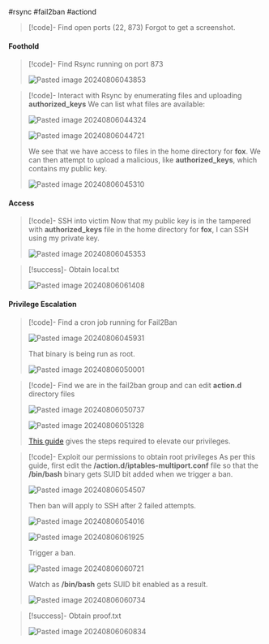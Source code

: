 #rsync #fail2ban #actiond

>[!code]- Find open ports (22, 873)
>Forgot to get a screenshot.
#### Foothold

>[!code]- Find Rsync running on port 873
>
>![Pasted image 20240806043853](Images/Pasted%20image%2020240806043853.png)

>[!code]- Interact with Rsync by enumerating files and uploading **authorized_keys**
>We can list what files are available:
>
>![Pasted image 20240806044324](Images/Pasted%20image%2020240806044324.png)
>
>![Pasted image 20240806044721](Images/Pasted%20image%2020240806044721.png)
>
>We see that we have access to files in the home directory for **fox**. We can then attempt to upload a malicious, like **authorized_keys**, which contains my public key.
>
>![Pasted image 20240806045310](Images/Pasted%20image%2020240806045310.png)
#### Access

>[!code]- SSH into victim
>Now that my public key is in the tampered with **authorized_keys** file in the home directory for **fox**, I can SSH using my private key.
>
>![Pasted image 20240806045353](Images/Pasted%20image%2020240806045353.png)

>[!success]- Obtain local.txt
>
>![Pasted image 20240806061408](Images/Pasted%20image%2020240806061408.png)
#### Privilege Escalation

>[!code]- Find a cron job running for Fail2Ban
>
>![Pasted image 20240806045931](Images/Pasted%20image%2020240806045931.png)
>
>That binary is being run as root.
>
>![Pasted image 20240806050001](Images/Pasted%20image%2020240806050001.png)

>[!code]- Find we are in the fail2ban group and can edit **action.d** directory files
>
>![Pasted image 20240806050737](Images/Pasted%20image%2020240806050737.png)
>
>![Pasted image 20240806051328](Images/Pasted%20image%2020240806051328.png)
>
>[This guide](https://juggernaut-sec.com/fail2ban-lpe/#Hunting_for_Users_in_the_fail2ban_Group) gives the steps required to elevate our privileges.
>

>[!code]- Exploit our permissions to obtain root privileges
>As per this guide, first edit the **/action.d/iptables-multiport.conf** file so that the **/bin/bash** binary gets SUID bit added when we trigger a ban.
>
>![Pasted image 20240806054507](Images/Pasted%20image%2020240806054507.png)
>
>Then ban will apply to SSH after 2 failed attempts.
>
>![Pasted image 20240806054016](Images/Pasted%20image%2020240806054016.png)
>
>![Pasted image 20240806061925](Images/Pasted%20image%2020240806061925.png)
>
>Trigger a ban.
>
>![Pasted image 20240806060721](Images/Pasted%20image%2020240806060721.png)
>
>Watch as **/bin/bash** gets SUID bit enabled as a result.
>
>![Pasted image 20240806060734](Images/Pasted%20image%2020240806060734.png)

>[!success]- Obtain proof.txt
>
>![Pasted image 20240806060834](Images/Pasted%20image%2020240806060834.png)